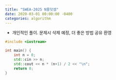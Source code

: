 ```yaml
---
title: "SWEA-2025 N줄덧셈"
date: 2020-03-01 00:00:00 -0400
categories: algorithm
---
```


* 개인적인 풀이. 문제시 삭제 예정, 더 좋은 방법 공유 환영

```cpp
#include <iostream>

int main() {
    int n = 0;
    std::cin >> n;
    std::cout << n * (n+1) / 2 << "\n";
    return 0;
}
```